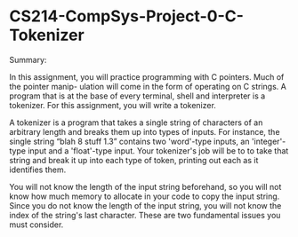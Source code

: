 # CS214-CompSys-Project-0-C-Tokenizer

Summary:

In this assignment, you will practice programming with C pointers. Much of the pointer manip- ulation will come in the form of operating on C strings. A program that is at the base of every terminal, shell and interpreter is a tokenizer. For this assignment, you will write a tokenizer.

A tokenizer is a program that takes a single string of characters of an arbitrary length and breaks them up into types of inputs. For instance, the single string “blah 8 stuff 1.3” contains two 'word'-type inputs, an 'integer'-type input and a 'float'-type input. Your tokenizer's job will be to to take that string and break it up into each type of token, printing out each as it identifies them.

You will not know the length of the input string beforehand, so you will not know how much memory to allocate in your code to copy the input string. Since you do not know the length of the input string, you will not know the index of the string's last character. These are two fundamental issues you must consider.
